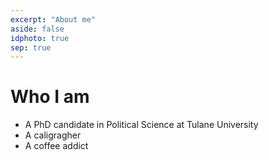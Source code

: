 ```yaml
---
excerpt: "About me"
aside: false
idphoto: true
sep: true
---
```



# Who I am

* A PhD candidate in Political Science at Tulane University
* A caligragher
* A coffee addict
